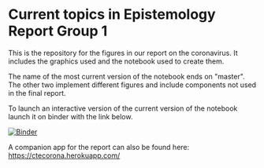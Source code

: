 # Current topics in Epistemology Report Group 1

This is the repository for the figures in our report on the coronavirus. It includes the graphics used and the notebook used to create them.

The name of the most current version of the notebook ends on "master". The other two implement different figures and include components not used in the final report.

To launch an interactive version of the current version of the notebook launch it on binder with the link below.

[![Binder](https://mybinder.org/badge_logo.svg)](https://mybinder.org/v2/gh/bernhardkissler/cte_corona_report_/master?filepath=Models%20and%20Graphs%20master.ipynb)


A companion app for the report can also be found here:
https://ctecorona.herokuapp.com/
